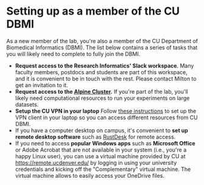 # Setting up as a member of the CU DBMI

As a new member of the lab, you're also a member of the CU Department of Biomedical Informatics (DBMI).
The list below contains a series of tasks that you will likely need to complete to fully join the DBMI.

* **Request access to the Research Informatics' Slack workspace**.
Many faculty members, postdocs and students are part of this workspace, and it is convenient to be in touch with the rest. Please contact Milton to get an invitation to it.
* **Request access to the [Alpine Cluster](https://www.cuanschutz.edu/offices/office-of-information-technology/tools-services/HPC).**
If you're part of the lab, you'll likely need computational resources to run your experiments on large datasets.
* **Setup the CU VPN in your laptop**
Follow [these instructions](https://www.cuanschutz.edu/offices/office-of-information-technology/remote-resources/tools-and-software) to set up the VPN client in your laptop so you can access different resources from CU DBMI.
* If you have a computer desktop on campus, it's convenient to **set up remote desktop software** such as [RustDesk](https://rustdesk.com/) for remote access.
* If you need to access **popular Windows apps** such as **Microsoft Office** or Adobe Acrobat that are not available in your system (i.e., you're a happy Linux user), you can use a virtual machine provided by CU at https://remote.ucdenver.edu/ by logging in using your university credentials and kicking off the "Complementary" virtual machine. The virtual machine allows to easily access your OneDrive files.

